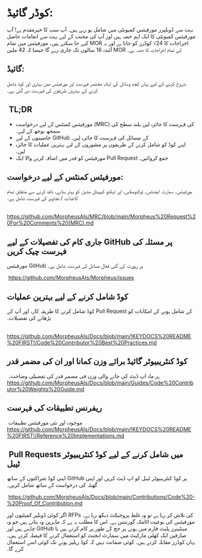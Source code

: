 # کوڈر گائیڈ:
بہت سے ڈویلپرز مورفیئس کمیونٹی میں شامل ہو رہے ہیں۔ آپ سب کا خیرمقدم ہے!
آپ مورفیئس کمیونٹی کا ایک اہم حصہ ہیں اور آپ کی محنت کے لیے بہت سے انعامات حاصل کیے جا سکتے ہیں۔
مورفیئس میں تمام MOR اخراجات کا 24٪ کوڈرز کو جاتا ہے اور یہ آئندہ 16 سالوں تک جاری رہے گا جیسا کہ 42 ملین MOR کے تمام اخراجات کا حصہ ہے۔

## گائیڈ:
شروع کرنے کے لیے یہاں کچھ وسائل کی ایک مختصر فہرست اور مورفیئس میں بہتری اور کوڈ شامل کرنے کے بہترین طریقوں کی فہرست دی گئی ہے۔

## &rlm; TL;DR
- مورفیئس کمنٹس کے لیے درخواست (MRC) کی فہرست کا جائزہ لیں بلند سطح کی سمجھ بوجھ کے لیے۔
- خاصیتوں کے لیے GitHub کے مسائل کی فہرست کا جائزہ لیں۔
- اپنے کوڈ کو شامل کرنے کے طریقوں پر مشوروں کے لیے بہترین عملیات کا جائزہ لیں۔
- مورفیئس کو قدر میں اضافہ کرنے والا ایک Pull Request جمع کروائیں۔

## مورفیئس کمنٹس کے لیے درخواست:
مورفیئس، سمارٹ ایجنٹس، ٹوکنومکس، اور ٹیکنو کیپیٹل مشین کو بہتر بنانے، نافذ کرنے سے متعلق تمام کاغذات / تجاویز کی فہرست شامل ہے۔

&rlm; https://github.com/MorpheusAIs/MRC/blob/main/Morpheus%20Request%20For%20Comments%20(MRC).md

## جاری کام کی تفصیلات کے لیے GitHub پر مسئلہ کی فہرست چیک کریں
مورفیئس GitHub پر رپورٹ کی گئی فعال مسائل کی فہرست شامل ہے۔

&rlm; https://github.com/MorpheusAIs/Morpheus/issues

## کوڈ شامل کرنے کے لیے بہترین عملیات
کوڈ شامل کرنے کا طریقہ کار، اور آپ کے Pull Request کے شامل ہونے کے امکانات کو بڑھانے کی تفصیلات۔

&rlm; https://github.com/MorpheusAIs/Docs/blob/main/!KEYDOCS%20README%20FIRST!/Code%20Contributor%20Best%20Practices.md

## کوڈ کنٹریبیوٹر گائیڈ برائے وزن کمانا اور ان کی مضمر قدر
ہر ماہ اپ ڈیٹ کی جانے والی وزن فی مضمر قدر کی تفصیلی وضاحت۔
&rlm; https://github.com/MorpheusAIs/Docs/blob/main/Guides/Code%20Contributor%20Weights%20Guide.md
## ریفرنس تطبیقات کی فہرست
موجودہ اور نئی مورفیئس تطبیقات
&rlm; https://github.com/MorpheusAIs/Docs/blob/main/!KEYDOCS%20README%20FIRST!/Reference%20Implementations.md

## &rlm; Pull Requests میں شامل کرنے کے لیے کوڈ کنٹریبیوٹر ٹیبل
اپنی کوڈ شراکتوں کے ساتھ GitHub پر کوڈ کنٹریبیوٹر ٹیبل کو اپ ڈیٹ کریں اور اپنی گھنٹہ کی درخواست کے ساتھ شامل کریں۔

&rlm; https://github.com/MorpheusAIs/Docs/blob/main/Contributions/Code%20-%20Proof_Of_Contribution.md

اگر کوئی ڈویلپر کمیٹیوں اور RFPs کی تلاش کر رہا ہے تو وہ غلط پروجیکٹ دیکھ رہا ہے۔ مورفیئس کی نوعیت اٹامک گورننس ہے۔ اس کا مطلب یہ ہے کہ ماہرین وہ بناتے ہیں جو وہ چاہتے ہیں اور GitHub مینٹینرز پلیٹ فارم میں ہونے پر جج کے طور پر کام کرتے ہیں یا صارفین ایک کھلی مارکیٹ میں سمارٹ ایجنٹ کو استعمال کرنے کا فیصلہ کرتے ہیں۔ یہاں کوڈرز مقابلہ کرتے ہیں۔ کوئی ضمانت نہیں کہ کوڈ ریلیز ہونے تک کوئی اسے استعمال کرے گا۔
